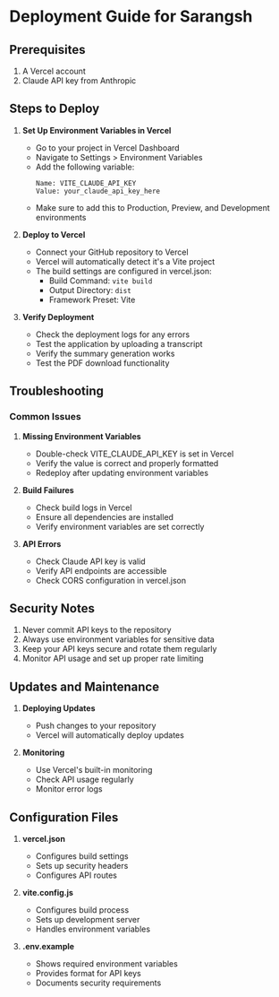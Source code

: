 # Deployment Guide for Sarangsh

## Prerequisites
1. A Vercel account
2. Claude API key from Anthropic

## Steps to Deploy

1. **Set Up Environment Variables in Vercel**
   - Go to your project in Vercel Dashboard
   - Navigate to Settings > Environment Variables
   - Add the following variable:
     ```
     Name: VITE_CLAUDE_API_KEY
     Value: your_claude_api_key_here
     ```
   - Make sure to add this to Production, Preview, and Development environments

2. **Deploy to Vercel**
   - Connect your GitHub repository to Vercel
   - Vercel will automatically detect it's a Vite project
   - The build settings are configured in vercel.json:
     - Build Command: `vite build`
     - Output Directory: `dist`
     - Framework Preset: Vite

3. **Verify Deployment**
   - Check the deployment logs for any errors
   - Test the application by uploading a transcript
   - Verify the summary generation works
   - Test the PDF download functionality

## Troubleshooting

### Common Issues

1. **Missing Environment Variables**
   - Double-check VITE_CLAUDE_API_KEY is set in Vercel
   - Verify the value is correct and properly formatted
   - Redeploy after updating environment variables

2. **Build Failures**
   - Check build logs in Vercel
   - Ensure all dependencies are installed
   - Verify environment variables are set correctly

3. **API Errors**
   - Check Claude API key is valid
   - Verify API endpoints are accessible
   - Check CORS configuration in vercel.json

## Security Notes

1. Never commit API keys to the repository
2. Always use environment variables for sensitive data
3. Keep your API keys secure and rotate them regularly
4. Monitor API usage and set up proper rate limiting

## Updates and Maintenance

1. **Deploying Updates**
   - Push changes to your repository
   - Vercel will automatically deploy updates

2. **Monitoring**
   - Use Vercel's built-in monitoring
   - Check API usage regularly
   - Monitor error logs

## Configuration Files

1. **vercel.json**
   - Configures build settings
   - Sets up security headers
   - Configures API routes

2. **vite.config.js**
   - Configures build process
   - Sets up development server
   - Handles environment variables

3. **.env.example**
   - Shows required environment variables
   - Provides format for API keys
   - Documents security requirements
